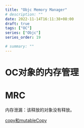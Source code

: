 ```yaml
---
title: "Objc Memory Manager"
# description: ""
date: 2022-11-14T16:11:38+08:00
draft: true
tags: ["OC"]
series: ["Objc"]
series_order: 19

# summary: ""
---
```

# OC对象的内存管理

# MRC

内存泄漏：该释放的对象没有释放。

[copy和mutableCopy](copy%E5%92%8CmutableCopy%20f091420c2401458c861f55a643afc306.md)